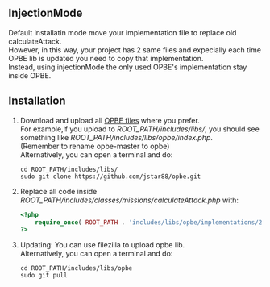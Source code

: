 ## InjectionMode
Default installatin mode move your implementation file to replace old calculateAttack.    
However, in this way, your project has 2 same files and expecially each time OPBE lib is updated you need to copy that implementation.     
Instead, using injectionMode the only used OPBE's implementation stay inside OPBE.  

## Installation

1. Download and upload all [OPBE files](https://github.com/jstar88/opbe/archive/master.zip) where you prefer.   
   For example,if you upload to *ROOT_PATH/includes/libs/*, you should see something like *ROOT_PATH/includes/libs/opbe/index.php*.  
   (Remember to rename opbe-master to opbe)   
   Alternatively, you can open a terminal and do:

    ```
    cd ROOT_PATH/includes/libs/
    sudo git clone https://github.com/jstar88/opbe.git
    
    ```

2. Replace all code inside *ROOT_PATH/includes/classes/missions/calculateAttack.php* with:
    
    ```php
    <?php
        require_once( ROOT_PATH . 'includes/libs/opbe/implementations/2Moons/1_7_2_injectionmode/calculateAttack.php' );
    ?>
    ```
3. Updating:
    You can use filezilla to upload opbe lib.   
    Alternatively, you can open a terminal and do:
    ```
    cd ROOT_PATH/includes/libs/opbe
    sudo git pull
    
    ```
    